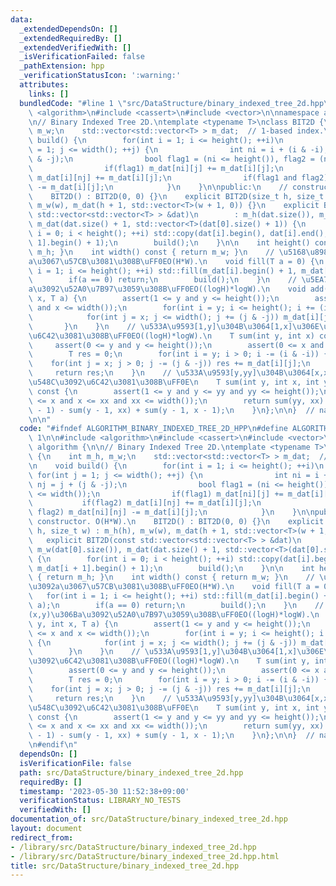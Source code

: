 ```yaml
---
data:
  _extendedDependsOn: []
  _extendedRequiredBy: []
  _extendedVerifiedWith: []
  _isVerificationFailed: false
  _pathExtension: hpp
  _verificationStatusIcon: ':warning:'
  attributes:
    links: []
  bundledCode: "#line 1 \"src/DataStructure/binary_indexed_tree_2d.hpp\"\n\n\n\n#include\
    \ <algorithm>\n#include <cassert>\n#include <vector>\n\nnamespace algorithm {\n\
    \n// Binary Indexed Tree 2D.\ntemplate <typename T>\nclass BIT2D {\n    int m_h,\
    \ m_w;\n    std::vector<std::vector<T> > m_dat;  // 1-based index.\n\n    void\
    \ build() {\n        for(int i = 1; i <= height(); ++i)\n            for(int j\
    \ = 1; j <= width(); ++j) {\n                int ni = i + (i & -i), nj = j + (j\
    \ & -j);\n                bool flag1 = (ni <= height()), flag2 = (nj <= width());\n\
    \                if(flag1) m_dat[ni][j] += m_dat[i][j];\n                if(flag2)\
    \ m_dat[i][nj] += m_dat[i][j];\n                if(flag1 and flag2) m_dat[ni][nj]\
    \ -= m_dat[i][j];\n            }\n    }\n\npublic:\n    // constructor. O(H*W).\n\
    \    BIT2D() : BIT2D(0, 0) {}\n    explicit BIT2D(size_t h, size_t w) : m_h(h),\
    \ m_w(w), m_dat(h + 1, std::vector<T>(w + 1, 0)) {}\n    explicit BIT2D(const\
    \ std::vector<std::vector<T> > &dat)\n        : m_h(dat.size()), m_w(dat[0].size()),\
    \ m_dat(dat.size() + 1, std::vector<T>(dat[0].size() + 1)) {\n        for(int\
    \ i = 0; i < height(); ++i) std::copy(dat[i].begin(), dat[i].end(), m_dat[i +\
    \ 1].begin() + 1);\n        build();\n    }\n\n    int height() const { return\
    \ m_h; }\n    int width() const { return m_w; }\n    // \u5168\u8981\u7D20\u3092\
    a\u3067\u57CB\u3081\u308B\uFF0EO(H*W).\n    void fill(T a = 0) {\n        for(int\
    \ i = 1; i <= height(); ++i) std::fill(m_dat[i].begin() + 1, m_dat[i].end(), a);\n\
    \        if(a == 0) return;\n        build();\n    }\n    // \u5EA7\u6A19(x,y)\u306B\
    a\u3092\u52A0\u7B97\u3059\u308B\uFF0EO((logH)*logW).\n    void add(int y, int\
    \ x, T a) {\n        assert(1 <= y and y <= height());\n        assert(1 <= x\
    \ and x <= width());\n        for(int i = y; i <= height(); i += (i & -i)) {\n\
    \            for(int j = x; j <= width(); j += (j & -j)) m_dat[i][j] += a;\n \
    \       }\n    }\n    // \u533A\u9593[1,y]\u304B\u3064[1,x]\u306E\u7DCF\u548C\u3092\
    \u6C42\u3081\u308B\uFF0EO((logH)*logW).\n    T sum(int y, int x) const {\n   \
    \     assert(0 <= y and y <= height());\n        assert(0 <= x and x <= width());\n\
    \        T res = 0;\n        for(int i = y; i > 0; i -= (i & -i)) {\n        \
    \    for(int j = x; j > 0; j -= (j & -j)) res += m_dat[i][j];\n        }\n   \
    \     return res;\n    }\n    // \u533A\u9593[y,yy]\u304B\u3064[x,xx]\u306E\u7DCF\
    \u548C\u3092\u6C42\u3081\u308B\uFF0E\n    T sum(int y, int x, int yy, int xx)\
    \ const {\n        assert(1 <= y and y <= yy and yy <= height());\n        assert(1\
    \ <= x and x <= xx and xx <= width());\n        return sum(yy, xx) - sum(yy, x\
    \ - 1) - sum(y - 1, xx) + sum(y - 1, x - 1);\n    }\n};\n\n}  // namespace algorithm\n\
    \n\n"
  code: "#ifndef ALGORITHM_BINARY_INDEXED_TREE_2D_HPP\n#define ALGORITHM_BINARY_INDEXED_TREE_2D_HPP\
    \ 1\n\n#include <algorithm>\n#include <cassert>\n#include <vector>\n\nnamespace\
    \ algorithm {\n\n// Binary Indexed Tree 2D.\ntemplate <typename T>\nclass BIT2D\
    \ {\n    int m_h, m_w;\n    std::vector<std::vector<T> > m_dat;  // 1-based index.\n\
    \n    void build() {\n        for(int i = 1; i <= height(); ++i)\n           \
    \ for(int j = 1; j <= width(); ++j) {\n                int ni = i + (i & -i),\
    \ nj = j + (j & -j);\n                bool flag1 = (ni <= height()), flag2 = (nj\
    \ <= width());\n                if(flag1) m_dat[ni][j] += m_dat[i][j];\n     \
    \           if(flag2) m_dat[i][nj] += m_dat[i][j];\n                if(flag1 and\
    \ flag2) m_dat[ni][nj] -= m_dat[i][j];\n            }\n    }\n\npublic:\n    //\
    \ constructor. O(H*W).\n    BIT2D() : BIT2D(0, 0) {}\n    explicit BIT2D(size_t\
    \ h, size_t w) : m_h(h), m_w(w), m_dat(h + 1, std::vector<T>(w + 1, 0)) {}\n \
    \   explicit BIT2D(const std::vector<std::vector<T> > &dat)\n        : m_h(dat.size()),\
    \ m_w(dat[0].size()), m_dat(dat.size() + 1, std::vector<T>(dat[0].size() + 1))\
    \ {\n        for(int i = 0; i < height(); ++i) std::copy(dat[i].begin(), dat[i].end(),\
    \ m_dat[i + 1].begin() + 1);\n        build();\n    }\n\n    int height() const\
    \ { return m_h; }\n    int width() const { return m_w; }\n    // \u5168\u8981\u7D20\
    \u3092a\u3067\u57CB\u3081\u308B\uFF0EO(H*W).\n    void fill(T a = 0) {\n     \
    \   for(int i = 1; i <= height(); ++i) std::fill(m_dat[i].begin() + 1, m_dat[i].end(),\
    \ a);\n        if(a == 0) return;\n        build();\n    }\n    // \u5EA7\u6A19\
    (x,y)\u306Ba\u3092\u52A0\u7B97\u3059\u308B\uFF0EO((logH)*logW).\n    void add(int\
    \ y, int x, T a) {\n        assert(1 <= y and y <= height());\n        assert(1\
    \ <= x and x <= width());\n        for(int i = y; i <= height(); i += (i & -i))\
    \ {\n            for(int j = x; j <= width(); j += (j & -j)) m_dat[i][j] += a;\n\
    \        }\n    }\n    // \u533A\u9593[1,y]\u304B\u3064[1,x]\u306E\u7DCF\u548C\
    \u3092\u6C42\u3081\u308B\uFF0EO((logH)*logW).\n    T sum(int y, int x) const {\n\
    \        assert(0 <= y and y <= height());\n        assert(0 <= x and x <= width());\n\
    \        T res = 0;\n        for(int i = y; i > 0; i -= (i & -i)) {\n        \
    \    for(int j = x; j > 0; j -= (j & -j)) res += m_dat[i][j];\n        }\n   \
    \     return res;\n    }\n    // \u533A\u9593[y,yy]\u304B\u3064[x,xx]\u306E\u7DCF\
    \u548C\u3092\u6C42\u3081\u308B\uFF0E\n    T sum(int y, int x, int yy, int xx)\
    \ const {\n        assert(1 <= y and y <= yy and yy <= height());\n        assert(1\
    \ <= x and x <= xx and xx <= width());\n        return sum(yy, xx) - sum(yy, x\
    \ - 1) - sum(y - 1, xx) + sum(y - 1, x - 1);\n    }\n};\n\n}  // namespace algorithm\n\
    \n#endif\n"
  dependsOn: []
  isVerificationFile: false
  path: src/DataStructure/binary_indexed_tree_2d.hpp
  requiredBy: []
  timestamp: '2023-05-30 11:52:38+09:00'
  verificationStatus: LIBRARY_NO_TESTS
  verifiedWith: []
documentation_of: src/DataStructure/binary_indexed_tree_2d.hpp
layout: document
redirect_from:
- /library/src/DataStructure/binary_indexed_tree_2d.hpp
- /library/src/DataStructure/binary_indexed_tree_2d.hpp.html
title: src/DataStructure/binary_indexed_tree_2d.hpp
---
```

